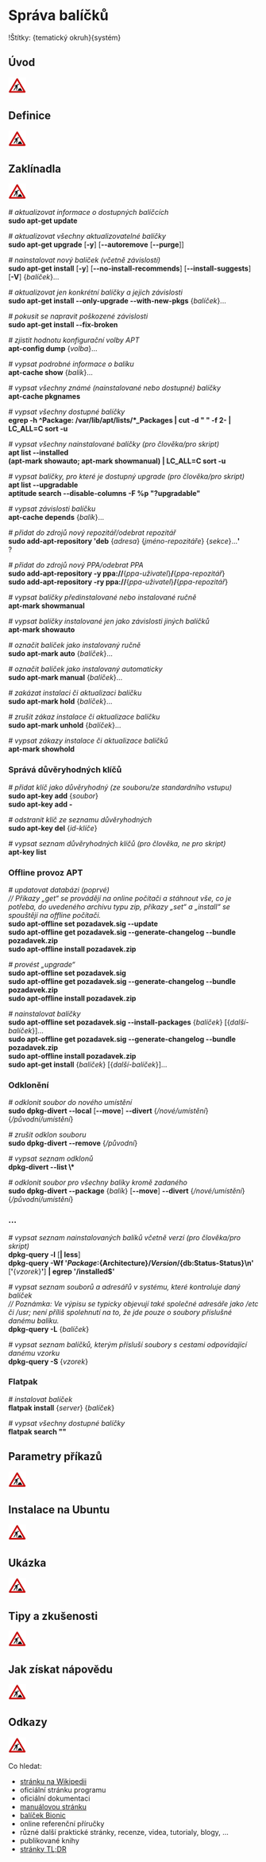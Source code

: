 <!--

Linux Kniha kouzel, kapitola Správa balíčků
Copyright (c) 2019 Singularis <singularis@volny.cz>

Toto dílo je dílem svobodné kultury; můžete ho šířit a modifikovat pod
podmínkami licence Creative Commons Attribution-ShareAlike 4.0 International
vydané neziskovou organizací Creative Commons. Text licence je přiložený
k tomuto projektu nebo ho můžete najít na webové adrese:

https://creativecommons.org/licenses/by-sa/4.0/

-->
<!--
Poznámky:
[ ] Pokračovat v dpkg-*
-->

# Správa balíčků

!Štítky: {tematický okruh}{systém}

## Úvod
<!--
- Vymezte, co je předmětem této kapitoly.
- Obecně popište základní principy, na kterých fungují používané nástroje.
- Uveďte, co kapitola nepokrývá, ačkoliv by to čtenář mohl očekávat.
-->
![ve výstavbě](../obrazky/ve-vystavbe.png)

## Definice
<!--
- Uveďte výčet specifických pojmů pro použití v této kapitole a tyto pojmy definujte co nejprecizněji.
-->
![ve výstavbě](../obrazky/ve-vystavbe.png)

<!--
Offline instalací se rozumí stažení balíčků, jejich přenesení na počítač nepřipojený k síti a instalace tam.
-->

## Zaklínadla
<!--
- Rozdělte na podsekce a naplňte „zaklínadly“.
-->
![ve výstavbě](../obrazky/ve-vystavbe.png)

*# aktualizovat informace o dostupných balíčcích*<br>
**sudo apt-get update**

*# aktualizovat všechny aktualizovatelné balíčky*<br>
**sudo apt-get upgrade** [**-y**] [**\-\-autoremove** [**\-\-purge**]]

*# nainstalovat nový balíček (včetně závislostí)*<br>
**sudo apt-get install** [**-y**] [**\-\-no-install-recommends**] [**\-\-install-suggests**] [**-V**] {*balíček*}...

*# aktualizovat jen konkrétní balíčky a jejich závislosti*<br>
**sudo apt-get install \-\-only-upgrade \-\-with-new-pkgs** {*balíček*}...
<!--
[ ] vyzkoušet
-->

*# pokusit se napravit poškozené závislosti*<br>
**sudo apt-get install \-\-fix-broken**


*# zjistit hodnotu konfigurační volby APT*<br>
**apt-config dump** {*volba*}...

*# vypsat podrobné informace o balíku*<br>
**apt-cache show** {*balík*}...

*# vypsat všechny známé (nainstalované nebo dostupné) balíčky*<br>
**apt-cache pkgnames**
<!--
[ ] nevypíše i nainstalované, ale nedostupné balíčky?
Problém: nevypíše balíčky pro každou architekturu; nahradit za apt-cache search ""
-->

*# vypsat všechny dostupné balíčky*<br>
**egrep -h ^Package: /var/lib/apt/lists/\*\_Packages \| cut -d " " -f 2- \| LC\_ALL=C sort -u**

*# vypsat všechny nainstalované balíčky (pro člověka/pro skript)*<br>
**apt list \-\-installed**<br>
**(apt-mark showauto; apt-mark showmanual) \| LC\_ALL=C sort -u**

<!--
Viz https://askubuntu.com/questions/99834/how-do-you-see-what-packages-are-available-for-update
Viz https://www.debian.org/doc/manuals/aptitude/ch02s04s05.en.html
Zejm.:
aptitude search --disable-columns -F %p "?upgradable"
-->

*# vypsat balíčky, pro které je dostupný upgrade (pro člověka/pro skript)*<br>
**apt list \-\-upgradable**<br>
**aptitude search \-\-disable-columns -F %p "?upgradable"**
<!--
[ ] I pokud jsou zablokované?
-->


*# vypsat závislosti balíčku*<br>
**apt-cache depends** {*balík*}...

*# přidat do zdrojů nový repozitář/odebrat repozitář*<br>
**sudo add-apt-repository 'deb** {*adresa*} {*jméno-repozitáře*} {*sekce*}...**'**<br>
?

*# přidat do zdrojů nový PPA/odebrat PPA*<br>
**sudo add-apt-repository -y ppa://**{*ppa-uživatel*}**/**{*ppa-repozitář*}<br>
**sudo add-apt-repository -ry ppa://**{*ppa-uživatel*}**/**{*ppa-repozitář*}

*# vypsat balíčky předinstalované nebo instalované ručně*<br>
**apt-mark showmanual**

*# vypsat balíčky instalované jen jako závislosti jiných balíčků*<br>
**apt-mark showauto**

*# označit balíček jako instalovaný ručně*<br>
**sudo apt-mark auto** {*balíček*}...

*# označit balíček jako instalovaný automaticky*<br>
**sudo apt-mark manual** {*balíček*}...

*# zakázat instalaci či aktualizaci balíčku*<br>
**sudo apt-mark hold** {*balíček*}...

*# zrušit zákaz instalace či aktualizace balíčku*<br>
**sudo apt-mark unhold** {*balíček*}...

*# vypsat zákazy instalace či aktualizace balíčků*<br>
**apt-mark showhold**


### Správá důvěryhodných klíčů

*# přidat klíč jako důvěryhodný (ze souboru/ze standardního vstupu)*<br>
**sudo apt-key add** {*soubor*}<br>
**sudo apt-key add -**

*# odstranit klíč ze seznamu důvěryhodných*<br>
**sudo apt-key del** {*id-klíče*}

*# vypsat seznam důvěryhodných klíčů (pro člověka, ne pro skript)*<br>
**apt-key list**

### Offline provoz APT

*# updatovat databázi (poprvé)*<br>
*// Příkazy „get“ se provádějí na online počítači a stáhnout vše, co je potřeba, do uvedeného archivu typu zip, příkazy „set“ a „install“ se spouštějí na offline počítači.*<br>
**sudo apt-offline set pozadavek.sig \-\-update**<br>
**sudo apt-offline get pozadavek.sig \-\-generate-changelog \-\-bundle pozadavek.zip**<br>
**sudo apt-offline install pozadavek.zip**

*# provést „upgrade“*<br>
**sudo apt-offline set pozadavek.sig**<br>
**sudo apt-offline get pozadavek.sig \-\-generate-changelog \-\-bundle pozadavek.zip**<br>
**sudo apt-offline install pozadavek.zip**

*# nainstalovat balíčky*<br>
**sudo apt-offline set pozadavek.sig \-\-install-packages** {*balíček*} [{*další-balíček*}]...<br>
**sudo apt-offline get pozadavek.sig \-\-generate-changelog \-\-bundle pozadavek.zip**<br>
**sudo apt-offline install pozadavek.zip**<br>
**sudo apt-get install** {*balíček*} [{*další-balíček*}]...

### Odklonění

*# odklonit soubor do nového umístění*<br>
**sudo dpkg-divert \-\-local** [**\-\-move**] **\-\-divert** {*/nové/umístění*} {*/původní/umístění*}

*# zrušit odklon souboru*<br>
**sudo dpkg-divert \-\-remove** {*/původní*}

*# vypsat seznam odklonů*<br>
**dpkg-divert \-\-list \\\***

*# odklonit soubor pro všechny balíky kromě zadaného*<br>
**sudo dpkg-divert \-\-package** {*balík*} [**\-\-move**] **\-\-divert** {*/nové/umístění*} {*/původní/umístění*}

### ...

*# vypsat seznam nainstalovaných balíků včetně verzí (pro člověka/pro skript)*<br>
**dpkg-query -l** [**\| less**]<br>
**dpkg-query -Wf '${Package}:${Architecture}/${Version}/${db:Status-Status}\n'** [**'**{*vzorek*}**'**] **\| egrep '/installed$'**

*# vypsat seznam souborů a adresářů v systému, které kontroluje daný balíček*<br>
*// Poznámka: Ve výpisu se typicky objevují také společné adresáře jako /etc či /usr; není příliš spolehnutí na to, že jde pouze o soubory příslušné danému balíku.*<br>
**dpkg-query -L** {*balíček*}
<!--
[ ] Otestovat, jak reaguje na odklonění.
-->

*# vypsat seznam balíčků, kterým přísluší soubory s cestami odpovídající danému vzorku*<br>
**dpkg-query -S** {*vzorek*}

### Flatpak

<!--
https://flatpak.org/setup/Ubuntu/

Offline instalace:
https://unix.stackexchange.com/questions/404905/offline-install-of-a-flatpak-application

Single file bundle:
http://docs.flatpak.org/en/latest/single-file-bundles.html
-->

*# instalovat balíček*<br>
**flatpak install** {*server*} {*balíček*}

*# vypsat všechny dostupné balíčky*<br>
**flatpak search ""**




## Parametry příkazů
<!--
- Pokud zaklínadla nepředstavují kompletní příkazy, v této sekci musíte popsat, jak z nich kompletní příkazy sestavit.
- Jinak by zde měl být přehled nejužitečnějších parametrů používaných nástrojů.
-->
![ve výstavbě](../obrazky/ve-vystavbe.png)

## Instalace na Ubuntu
<!--
- Jako zaklínadlo bez titulku uveďte příkazy (popř. i akce) nutné k instalaci a zprovoznění všech nástrojů požadovaných kterýmkoliv zaklínadlem uvedeným v kapitole. Po provedení těchto činností musí být nástroje plně zkonfigurované a připravené k práci.
- Ve výčtu balíků k instalaci vycházejte z minimální instalace Ubuntu.
-->
![ve výstavbě](../obrazky/ve-vystavbe.png)

## Ukázka
<!--
- Tuto sekci ponechávat jen v kapitolách, kde dává smysl.
- Zdrojový kód, konfigurační soubor nebo interakce s programem, a to v úplnosti − ukázka musí být natolik úplná, aby ji v této podobě šlo spustit, ale současně natolik stručná, aby se vešla na jednu stranu A5.
- Snažte se v ukázce ilustrovat co nejvíc zaklínadel z této kapitoly.
-->
![ve výstavbě](../obrazky/ve-vystavbe.png)

## Tipy a zkušenosti
<!--
- Do odrážek uveďte konkrétní zkušenosti, které jste při práci s nástrojem získali; zejména případy, kdy vás chování programu překvapilo nebo očekáváte, že by mohlo překvapit začátečníky.
- Popište typické chyby nových uživatelů a jak se jim vyhnout.
- Buďte co nejstručnější; neodbíhejte k popisování čehokoliv vedlejšího, co je dost možné, že už čtenář zná.
-->
![ve výstavbě](../obrazky/ve-vystavbe.png)

## Jak získat nápovědu
<!--
- Uveďte, které informační zdroje jsou pro začátečníka nejlepší k získání rychlé a obsáhlé nápovědy. Typicky jsou to manuálové stránky, vestavěná nápověda programu nebo webové zdroje (ale neuvádějte konkrétní odkazy, ty patří do sekce „Odkazy“).
-->
![ve výstavbě](../obrazky/ve-vystavbe.png)

## Odkazy
![ve výstavbě](../obrazky/ve-vystavbe.png)

Co hledat:

* [stránku na Wikipedii](https://cs.wikipedia.org/wiki/Hlavn%C3%AD_strana)
* oficiální stránku programu
* oficiální dokumentaci
* [manuálovou stránku](http://manpages.ubuntu.com/)
* [balíček Bionic](https://packages.ubuntu.com/)
* online referenční příručky
* různé další praktické stránky, recenze, videa, tutorialy, blogy, ...
* publikované knihy
* [stránky TL;DR](https://github.com/tldr-pages/tldr/tree/master/pages/common)

